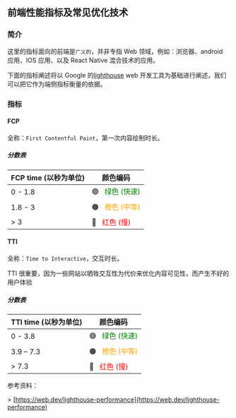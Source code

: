 ## 前端性能指标及常见优化技术 
### 简介

这里的指标面向的前端是`广义的`，并非专指 Web 领域，例如：浏览器、android 应用、IOS 应用、以及 React Native 混合技术的应用。

下面的指标阐述将以 Google 的[lighthouse](https://developers.google.com/web/tools/lighthouse) web 开发工具为基础进行阐述，我们可以把它作为端侧指标衡量的依据。

### 指标

#### FCP

全称：`First Contentful Paint`，第一次内容绘制时长。

##### 分数表

| FCP time (以秒为单位) |颜色编码|
|-|-|
|0 - 1.8| 🟢 &nbsp; <span style="color:green">绿色 (快速) </span>|
|1.8 - 3| 🟠 &nbsp; <span style="color:orange">橙色 (中等) </span>|
| > 3| 🔴 &nbsp; <span style="color:red">红色 (慢) </span>|

#### TTI

全称：`Time to Interactive`，交互时长。

TTI 很重要，因为一些网站以牺牲交互性为代价来优化内容可见性，而产生不好的用户体验

##### 分数表

| TTI time (以秒为单位) |颜色编码|
|-|-|
|0 - 3.8| 🟢 &nbsp; <span style="color:green">绿色 (快速) </span>|
|3.9 – 7.3| 🟠 &nbsp; <span style="color:orange">橙色 (中等) </span>|
| > 7.3| 🔴 &nbsp; <span style="color:red">红色 (慢) </span>|

参考资料：

\> [https://web.dev/lighthouse-performance](https://web.dev/lighthouse-performance)
